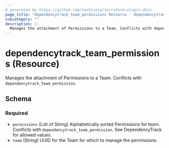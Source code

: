 ```yaml
---
# generated by https://github.com/hashicorp/terraform-plugin-docs
page_title: "dependencytrack_team_permissions Resource - dependencytrack"
subcategory: ""
description: |-
  Manages the attachment of Permissions to a Team. Conflicts with dependencytrack_team_permission.
---
```


# dependencytrack_team_permissions (Resource)

Manages the attachment of Permissions to a Team. Conflicts with `dependencytrack_team_permission`.



<!-- schema generated by tfplugindocs -->
## Schema

### Required

- `permissions` (List of String) Alphabetically sorted Permissions for team. Conflicts with `dependencytrack_team_permission`. See DependencyTrack for allowed values.
- `team` (String) UUID for the Team for which to manage the permissions.
